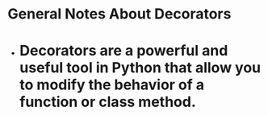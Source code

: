 # General Notes About Decorators
- # Decorators are a powerful and useful tool in Python that allow you to modify the behavior of a function or class method.
